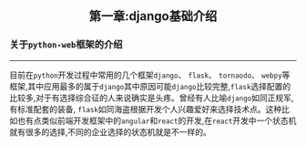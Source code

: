 ## <center>第一章:django基础介绍</center>

### 关于`python-web`框架的介绍

---
目前在`python`开发过程中常用的几个框架`django`、 `flask`、 `tornaodo`、 `webpy`等框架,其中应用最多的属于`django`其中原因可能`django`比较完整,`flask`选择配置的比较多,对于有选择综合征的人来说确实是头疼。曾经有人比喻`django`如同正规军, 有标准配套的装备, `flask`如同海盗根据开发个人兴趣爱好来选择技术点。这种比如也有点类似前端开发框架中的`angular`和`react`的开发,在`react`开发中一个状态机就有很多的选择,不同的企业选择的状态机就是不一样的。